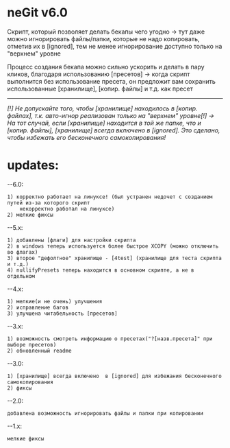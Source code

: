 # neGit v6.0
Скрипт, который позволяет делать бекапы чего угодно
 -> тут даже можно игнорировать файлы/папки, которые не надо копировать,
 отметив их в [ignored], тем не менее игнорирование доступно только на "верхнем" уровне


Процесс создания бекапа можно сильно ускорить и делать в пару кликов,
благодаря использованию [пресетов]
 -> когда скрипт выполнится без использование пресета, он предложит вам
 сохранить использованные [хранилище], [копир. файлы] и т.д. как пресет


-------------------------------------------------------------------------------------------------------------------------

*[!] Не допускайте того, чтобы [хранилище] находилось в [копир. файлах], т.к. авто-игнор реализован только на "верхнем" уровне[!]*
 *-> На тот случай, если [хранилище] находится в той же папке, что и [копир. файлы], [хранилище] всегда включено  в [ignored]. Это сделано, чтобы избежать его бесконечного самокопирования!*




# updates:
--6.0:

	1) корректно работает на линуксе! (был устранен недочет с созданием путей из-за которого скрипт
		некорректно работал на линуксе)
	2) мелкие фиксы
--5.x:

	1) добавлены [флаги] для настройки скрипта
	2) в windows теперь используется более быстрое XCOPY (можно отключить во флагах)
	3) второе "дефолтное" хранилище - [4test] (хранилище для теста скрипта и т.д.)
	4) nullifyPresets теперь находится в основном скрипте, а не в отдельном
--4.x:

	1) мелкие(и не очень) улучшения
	2) исправление багов
	3) улучшена читабельность [пресетов]
--3.x:

	1) возможность смотреть информацию о пресетах("?[назв.пресета]" при выборе пресетов)
	2) обновленный readme
--3.0:

	1) [хранилище] всегда включено  в [ignored] для избежания бесконечного самокопирования
	2) фиксы
--2.0:

	добавлена возможность игнорировать файлы и папки при копировании
--1.x:

	мелкие фиксы
	